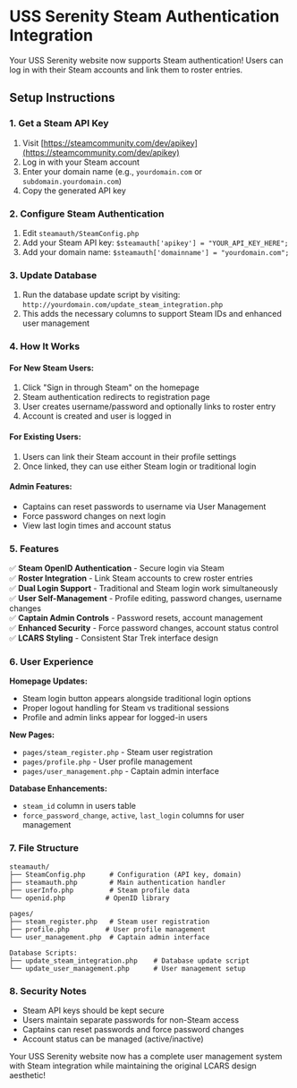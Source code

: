 # USS Serenity Steam Authentication Integration

Your USS Serenity website now supports Steam authentication! Users can log in with their Steam accounts and link them to roster entries.

## Setup Instructions

### 1. Get a Steam API Key
1. Visit [https://steamcommunity.com/dev/apikey](https://steamcommunity.com/dev/apikey)
2. Log in with your Steam account
3. Enter your domain name (e.g., `yourdomain.com` or `subdomain.yourdomain.com`)
4. Copy the generated API key

### 2. Configure Steam Authentication
1. Edit `steamauth/SteamConfig.php`
2. Add your Steam API key: `$steamauth['apikey'] = "YOUR_API_KEY_HERE";`
3. Add your domain name: `$steamauth['domainname'] = "yourdomain.com";`

### 3. Update Database
1. Run the database update script by visiting: `http://yourdomain.com/update_steam_integration.php`
2. This adds the necessary columns to support Steam IDs and enhanced user management

### 4. How It Works

#### For New Steam Users:
1. Click "Sign in through Steam" on the homepage
2. Steam authentication redirects to registration page
3. User creates username/password and optionally links to roster entry
4. Account is created and user is logged in

#### For Existing Users:
1. Users can link their Steam account in their profile settings
2. Once linked, they can use either Steam login or traditional login

#### Admin Features:
- Captains can reset passwords to username via User Management
- Force password changes on next login
- View last login times and account status

### 5. Features

✅ **Steam OpenID Authentication** - Secure login via Steam  
✅ **Roster Integration** - Link Steam accounts to crew roster entries  
✅ **Dual Login Support** - Traditional and Steam login work simultaneously  
✅ **User Self-Management** - Profile editing, password changes, username changes  
✅ **Captain Admin Controls** - Password resets, account management  
✅ **Enhanced Security** - Force password changes, account status control  
✅ **LCARS Styling** - Consistent Star Trek interface design  

### 6. User Experience

**Homepage Updates:**
- Steam login button appears alongside traditional login options
- Proper logout handling for Steam vs traditional sessions
- Profile and admin links appear for logged-in users

**New Pages:**
- `pages/steam_register.php` - Steam user registration
- `pages/profile.php` - User profile management
- `pages/user_management.php` - Captain admin interface

**Database Enhancements:**
- `steam_id` column in users table
- `force_password_change`, `active`, `last_login` columns for user management

### 7. File Structure

```
steamauth/
├── SteamConfig.php      # Configuration (API key, domain)
├── steamauth.php        # Main authentication handler
├── userInfo.php         # Steam profile data
└── openid.php          # OpenID library

pages/
├── steam_register.php   # Steam user registration
├── profile.php         # User profile management
└── user_management.php  # Captain admin interface

Database Scripts:
├── update_steam_integration.php    # Database update script
└── update_user_management.php      # User management setup
```

### 8. Security Notes

- Steam API keys should be kept secure
- Users maintain separate passwords for non-Steam access
- Captains can reset passwords and force password changes
- Account status can be managed (active/inactive)

Your USS Serenity website now has a complete user management system with Steam integration while maintaining the original LCARS design aesthetic!
